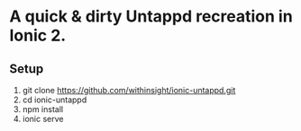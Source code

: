 A quick & dirty Untappd recreation in Ionic 2.
==================

## Setup

1. git clone https://github.com/withinsight/ionic-untappd.git
2. cd ionic-untappd
3. npm install
4. ionic serve
